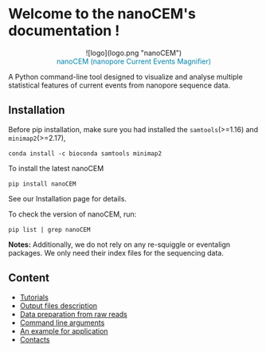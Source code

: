 # Welcome to the nanoCEM's documentation !


 <center>![logo](logo.png "nanoCEM") </center>


<center><span style="color:#0084A9;">nanoCEM (nanopore Current Events Magnifier) </span></center>

A Python command-line tool designed to  visualize and analyse multiple statistical features of current events from nanopore sequence data.

## Installation

Before pip installation, make sure you had installed the `samtools`(>=1.16) and `minimap2`(>=2.17),

    conda install -c bioconda samtools minimap2

To install the latest nanoCEM

    pip install nanoCEM

See our Installation page for details. 

To check the version of nanoCEM, run:

    pip list | grep nanoCEM


 **Notes:** Additionally, we do not rely on any re-squiggle or eventalign packages. We only need their index files for the sequencing data.




## Content

* [Tutorials](tutorials.md)
* [Output files description](output_format.md)
* [Data preparation from raw reads](preparation.md)
* [Command line arguments](argument.md)
* [An example for application](example.md)
* [Contacts](contact.md)
